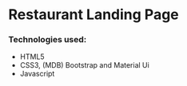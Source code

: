 # Restaurant Landing Page
### Technologies used:
- HTML5
- CSS3, (MDB) Bootstrap and Material Ui
- Javascript
